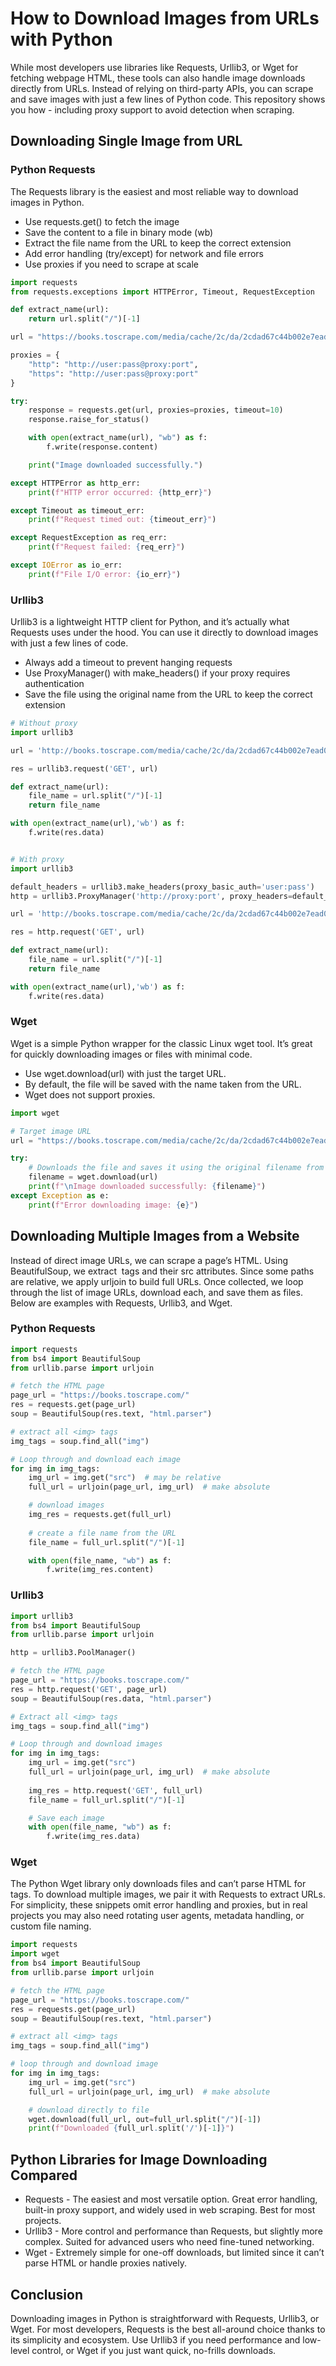 # How to Download Images from URLs with Python

While most developers use libraries like Requests, Urllib3, or Wget for fetching webpage HTML, these tools can also handle image downloads directly from URLs.
Instead of relying on third-party APIs, you can scrape and save images with just a few lines of Python code. This repository shows you how - including proxy support to avoid detection when scraping.

## Downloading Single Image from URL

### Python Requests

The Requests library is the easiest and most reliable way to download images in Python.
- Use requests.get() to fetch the image
- Save the content to a file in binary mode (wb)
- Extract the file name from the URL to keep the correct extension
- Add error handling (try/except) for network and file errors
- Use proxies if you need to scrape at scale

```python
import requests
from requests.exceptions import HTTPError, Timeout, RequestException

def extract_name(url): 
    return url.split("/")[-1]

url = "https://books.toscrape.com/media/cache/2c/da/2cdad67c44b002e7ead0cc35693c0e8b.jpg"

proxies = {
    "http": "http://user:pass@proxy:port",
    "https": "http://user:pass@proxy:port"
}

try:
    response = requests.get(url, proxies=proxies, timeout=10)
    response.raise_for_status()

    with open(extract_name(url), "wb") as f:
        f.write(response.content)

    print("Image downloaded successfully.")

except HTTPError as http_err:
    print(f"HTTP error occurred: {http_err}")

except Timeout as timeout_err:
    print(f"Request timed out: {timeout_err}")

except RequestException as req_err:
    print(f"Request failed: {req_err}")

except IOError as io_err:
    print(f"File I/O error: {io_err}")
```

### Urllib3

Urllib3 is a lightweight HTTP client for Python, and it’s actually what Requests uses under the hood. You can use it directly to download images with just a few lines of code.
- Always add a timeout to prevent hanging requests
- Use ProxyManager() with make_headers() if your proxy requires authentication
- Save the file using the original name from the URL to keep the correct extension

```python
# Without proxy
import urllib3

url = 'http://books.toscrape.com/media/cache/2c/da/2cdad67c44b002e7ead0cc35693c0e8b.jpg'

res = urllib3.request('GET', url)

def extract_name(url): 
    file_name = url.split("/")[-1]
    return file_name

with open(extract_name(url),'wb') as f:
    f.write(res.data)


# With proxy
import urllib3

default_headers = urllib3.make_headers(proxy_basic_auth='user:pass')
http = urllib3.ProxyManager('http://proxy:port', proxy_headers=default_headers)

url = 'http://books.toscrape.com/media/cache/2c/da/2cdad67c44b002e7ead0cc35693c0e8b.jpg'

res = http.request('GET', url)

def extract_name(url): 
    file_name = url.split("/")[-1]
    return file_name

with open(extract_name(url),'wb') as f:
    f.write(res.data)
```

### Wget

Wget is a simple Python wrapper for the classic Linux wget tool. It’s great for quickly downloading images or files with minimal code.
- Use wget.download(url) with just the target URL.
- By default, the file will be saved with the name taken from the URL.
- Wget does not support proxies.

```python
import wget

# Target image URL
url = "https://books.toscrape.com/media/cache/2c/da/2cdad67c44b002e7ead0cc35693c0e8b.jpg"

try:
    # Downloads the file and saves it using the original filename from the URL
    filename = wget.download(url)
    print(f"\nImage downloaded successfully: {filename}")
except Exception as e:
    print(f"Error downloading image: {e}")

```

## Downloading Multiple Images from a Website

Instead of direct image URLs, we can scrape a page’s HTML. Using BeautifulSoup, we extract <img> tags and their src attributes. Since some paths are relative, we apply urljoin to build full URLs. Once collected, we loop through the list of image URLs, download each, and save them as files. Below are examples with Requests, Urllib3, and Wget.

### Python Requests

```python
import requests
from bs4 import BeautifulSoup
from urllib.parse import urljoin

# fetch the HTML page
page_url = "https://books.toscrape.com/"
res = requests.get(page_url)
soup = BeautifulSoup(res.text, "html.parser")

# extract all <img> tags
img_tags = soup.find_all("img")

# Loop through and download each image
for img in img_tags:
    img_url = img.get("src")  # may be relative
    full_url = urljoin(page_url, img_url)  # make absolute

    # download images
    img_res = requests.get(full_url)
    
    # create a file name from the URL
    file_name = full_url.split("/")[-1]

    with open(file_name, "wb") as f:
        f.write(img_res.content)
```

### Urllib3

```python
import urllib3
from bs4 import BeautifulSoup
from urllib.parse import urljoin

http = urllib3.PoolManager()

# fetch the HTML page
page_url = "https://books.toscrape.com/"
res = http.request('GET', page_url)
soup = BeautifulSoup(res.data, "html.parser")

# Extract all <img> tags
img_tags = soup.find_all("img")

# Loop through and download images
for img in img_tags:
    img_url = img.get("src")
    full_url = urljoin(page_url, img_url)  # make absolute
    
    img_res = http.request('GET', full_url)
    file_name = full_url.split("/")[-1]

    # Save each image
    with open(file_name, "wb") as f:
        f.write(img_res.data)
```

### Wget
The Python Wget library only downloads files and can’t parse HTML for <img> tags. To download multiple images, we pair it with Requests to extract URLs. For simplicity, these snippets omit error handling and proxies, but in real projects you may also need rotating user agents, metadata handling, or custom file naming.

```python
import requests
import wget
from bs4 import BeautifulSoup
from urllib.parse import urljoin

# fetch the HTML page
page_url = "https://books.toscrape.com/"
res = requests.get(page_url)
soup = BeautifulSoup(res.text, "html.parser")

# extract all <img> tags
img_tags = soup.find_all("img")

# loop through and download image
for img in img_tags:
    img_url = img.get("src")
    full_url = urljoin(page_url, img_url)  # make absolute

    # download directly to file
    wget.download(full_url, out=full_url.split("/")[-1])
    print(f"Downloaded {full_url.split('/')[-1]}")
```

## Python Libraries for Image Downloading Compared

- Requests - The easiest and most versatile option. Great error handling, built-in proxy support, and widely used in web scraping. Best for most projects.
- Urllib3 -  More control and performance than Requests, but slightly more complex. Suited for advanced users who need fine-tuned networking.
- Wget - Extremely simple for one-off downloads, but limited since it can’t parse HTML or handle proxies natively.

## Conclusion

Downloading images in Python is straightforward with Requests, Urllib3, or Wget. For most developers, Requests is the best all-around choice thanks to its simplicity and ecosystem. Use Urllib3 if you need performance and low-level control, or Wget if you just want quick, no-frills downloads.
